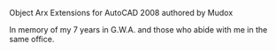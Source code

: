 Object Arx Extensions for AutoCAD 2008 authored by Mudox

In memory of my 7 years in G.W.A. and those who abide with me in the same office.
